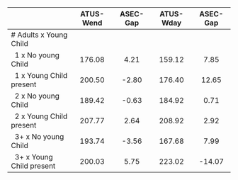 
|                      |    ATUS-Wend |     ASEC-Gap |    ATUS-Wday |     ASEC-Gap |
| -------------------- | :----------: | :----------: | :----------: | :----------: |
| # Adults x Young Child |              |              |              |              |
| &nbsp;&nbsp;1 x No young Child |       176.08 |         4.21 |       159.12 |         7.85 |
| &nbsp;&nbsp;1 x Young Child present |       200.50 |        -2.80 |       176.40 |        12.65 |
| &nbsp;&nbsp;2 x No young Child |       189.42 |        -0.63 |       184.92 |         0.71 |
| &nbsp;&nbsp;2 x Young Child present |       207.77 |         2.64 |       208.92 |         2.92 |
| &nbsp;&nbsp;3+ x No young Child |       193.74 |        -3.56 |       167.68 |         7.99 |
| &nbsp;&nbsp;3+ x Young Child present |       200.03 |         5.75 |       223.02 |       -14.07 |

